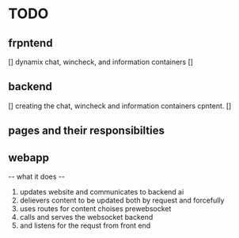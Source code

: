 # TODO

## frpntend

[] dynamix chat, wincheck, and information containers
[]

## backend

[] creating the chat, wincheck and information containers cpntent.
[]

## pages and their responsibilties

## webapp

-- what it does --

1. updates website and communicates to backend ai
2. delievers content to be updated both by request and forcefully
3. uses routes for content choises prewebsocket
4. calls and serves the websocket backend
5. and listens for the requst from front end

##

